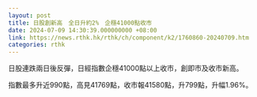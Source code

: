 ```yaml
---
layout: post
title: 日股創新高　全日升約2%　企穩41000點收市
date: 2024-07-09 14:30:39.000000000 +08:00
link: https://news.rthk.hk/rthk/ch/component/k2/1760860-20240709.htm
categories: rthk
---
```


日股連跌兩日後反彈，日經指數企穩41000點以上收市，創即市及收市新高。

指數最多升近990點，高見41769點，收市報41580點，升799點，升幅1.96%。
